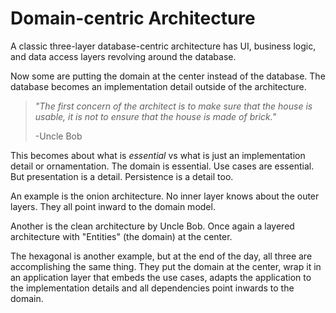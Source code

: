 # Domain-centric Architecture

A classic three-layer database-centric architecture has UI, business logic, and data access layers revolving around the database.

Now some are putting the domain at the center instead of the database. The database becomes an implementation detail outside of the architecture.

> *"The first concern of the architect is to make sure that the house is usable, it is not to ensure that the house is made of brick."*
>
> -Uncle Bob

This becomes about what is *essential* vs what is just an implementation detail or ornamentation. The domain is essential. Use cases are essential. But presentation is a detail. Persistence is a detail too.

An example is the onion architecture. No inner layer knows about the outer layers. They all point inward to the domain model.

Another is the clean architecture by Uncle Bob. Once again a layered architecture with "Entities" (the domain) at the center.

The hexagonal is another example, but at the end of the day, all three are accomplishing the same thing. They put the domain at the center, wrap it in an application layer that embeds the use cases, adapts the application to the implementation details and all dependencies point inwards to the domain.